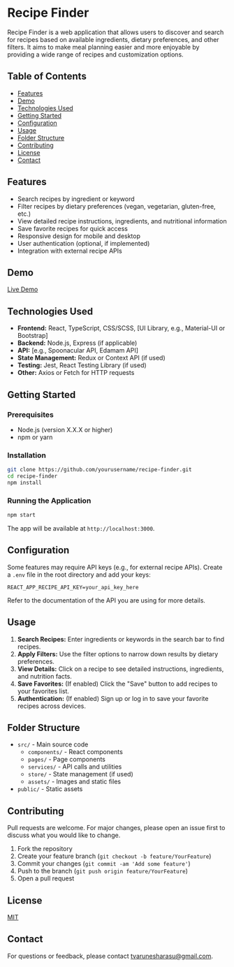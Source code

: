 # Recipe Finder

Recipe Finder is a web application that allows users to discover and search for recipes based on available ingredients, dietary preferences, and other filters. It aims to make meal planning easier and more enjoyable by providing a wide range of recipes and customization options.

## Table of Contents

- [Features](#features)
- [Demo](#demo)
- [Technologies Used](#technologies-used)
- [Getting Started](#getting-started)
- [Configuration](#configuration)
- [Usage](#usage)
- [Folder Structure](#folder-structure)
- [Contributing](#contributing)
- [License](#license)
- [Contact](#contact)

## Features

- Search recipes by ingredient or keyword
- Filter recipes by dietary preferences (vegan, vegetarian, gluten-free, etc.)
- View detailed recipe instructions, ingredients, and nutritional information
- Save favorite recipes for quick access
- Responsive design for mobile and desktop
- User authentication (optional, if implemented)
- Integration with external recipe APIs

## Demo

<!-- Optionally add a screenshot or link to a live demo -->
<!-- ![App Screenshot](public/screenshot.png) -->
[Live Demo](https://culinary-finder.vercel.app/)

## Technologies Used

- **Frontend:** React, TypeScript, CSS/SCSS, [UI Library, e.g., Material-UI or Bootstrap]
- **Backend:** Node.js, Express (if applicable)
- **API:** [e.g., Spoonacular API, Edamam API]
- **State Management:** Redux or Context API (if used)
- **Testing:** Jest, React Testing Library (if used)
- **Other:** Axios or Fetch for HTTP requests

## Getting Started

### Prerequisites

- Node.js (version X.X.X or higher)
- npm or yarn

### Installation

```bash
git clone https://github.com/yourusername/recipe-finder.git
cd recipe-finder
npm install
```

### Running the Application

```bash
npm start
```

The app will be available at `http://localhost:3000`.

## Configuration

Some features may require API keys (e.g., for external recipe APIs). Create a `.env` file in the root directory and add your keys:

```env
REACT_APP_RECIPE_API_KEY=your_api_key_here
```

Refer to the documentation of the API you are using for more details.

## Usage

1. **Search Recipes:** Enter ingredients or keywords in the search bar to find recipes.
2. **Apply Filters:** Use the filter options to narrow down results by dietary preferences.
3. **View Details:** Click on a recipe to see detailed instructions, ingredients, and nutrition facts.
4. **Save Favorites:** (If enabled) Click the "Save" button to add recipes to your favorites list.
5. **Authentication:** (If enabled) Sign up or log in to save your favorite recipes across devices.

## Folder Structure

- `src/` - Main source code
  - `components/` - React components
  - `pages/` - Page components
  - `services/` - API calls and utilities
  - `store/` - State management (if used)
  - `assets/` - Images and static files
- `public/` - Static assets

## Contributing

Pull requests are welcome. For major changes, please open an issue first to discuss what you would like to change.

1. Fork the repository
2. Create your feature branch (`git checkout -b feature/YourFeature`)
3. Commit your changes (`git commit -am 'Add some feature'`)
4. Push to the branch (`git push origin feature/YourFeature`)
5. Open a pull request

## License

[MIT](LICENSE)

## Contact

For questions or feedback, please contact [tvarunesharasu@gmail.com](mailto:tvarunesharasu@gmail.com).

